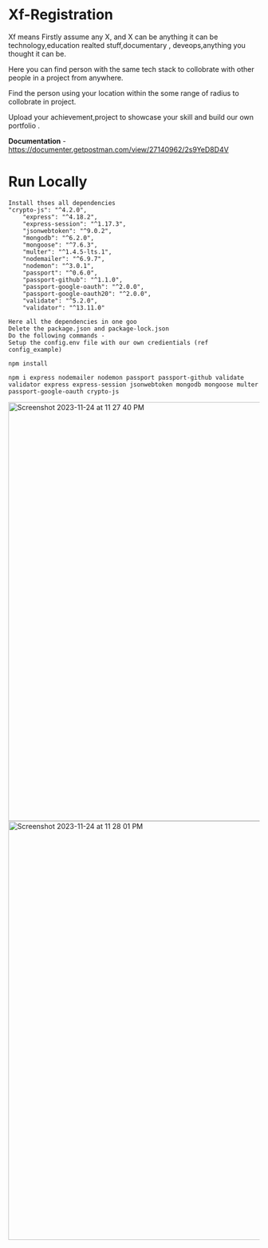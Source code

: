 # Xf-Registration
 <p>Xf means Firstly assume any X, and X can be anything it can be technology,education realted stuff,documentary , deveops,anything you thought it can be.</p>
<p>Here you can find person with the same tech stack to collobrate with other people in a project from anywhere.</p> 
<p>Find the person using your location within the some range of radius to collobrate in project.</p>
 <p>Upload your achievement,project to showcase your skill and build our own portfolio .</p>

<b>Documentation</b> - https://documenter.getpostman.com/view/27140962/2s9YeD8D4V

# Run Locally 
```
Install thses all dependencies
"crypto-js": "^4.2.0",
    "express": "^4.18.2",
    "express-session": "^1.17.3",
    "jsonwebtoken": "^9.0.2",
    "mongodb": "^6.2.0",
    "mongoose": "^7.6.3",
    "multer": "^1.4.5-lts.1",
    "nodemailer": "^6.9.7",
    "nodemon": "^3.0.1",
    "passport": "^0.6.0",
    "passport-github": "^1.1.0",
    "passport-google-oauth": "^2.0.0",
    "passport-google-oauth20": "^2.0.0",
    "validate": "^5.2.0",
    "validator": "^13.11.0"
```
```
Here all the dependencies in one goo
Delete the package.json and package-lock.json
Do the following commands -
Setup the config.env file with our own credientials (ref config_example)
```
```
npm install
```

```
npm i express nodemailer nodemon passport passport-github validate validator express express-session jsonwebtoken mongodb mongoose multer passport-google-oauth crypto-js
```

<div style="centre">
 
 <img width="840" style="center" alt="Screenshot 2023-11-24 at 11 27 40 PM" src="https://github.com/manzil-infinity180/Xf-Registration/assets/119070053/24d34cd0-34d9-46fb-b1e2-dacce1e6e74e">
<img width="840" style="center" alt="Screenshot 2023-11-24 at 11 28 01 PM" src="https://github.com/manzil-infinity180/Xf-Registration/assets/119070053/f2050239-973a-4e42-90e3-6a0547732603">
</div>
